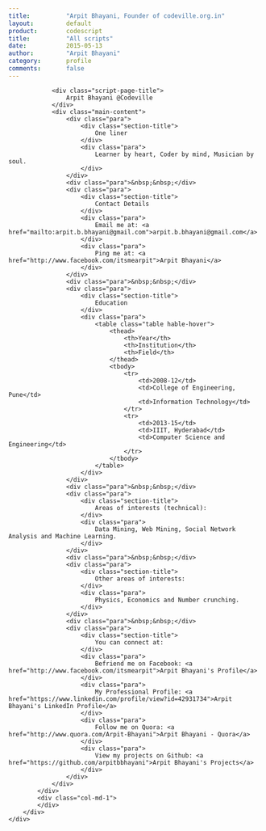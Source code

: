 ```yaml
---
title:          "Arpit Bhayani, Founder of codeville.org.in"
layout:         default
product:        codescript
title:			"All scripts"
date:			2015-05-13
author:			"Arpit Bhayani"
category:		profile
comments:		false
---
```


<div class="">
    <div class="container">
        <div class="row">
            <div class="col-md-1">
            </div>
            <div class="col-md-10">

                <div class="script-page-title">
                    Arpit Bhayani @Codeville
                </div>
                <div class="main-content">
                    <div class="para">
                        <div class="section-title">
                            One liner
                        </div>
                        <div class="para">
                            Learner by heart, Coder by mind, Musician by soul.
                        </div>
                    </div>
                    <div class="para">&nbsp;&nbsp;</div>
                    <div class="para">
                        <div class="section-title">
                            Contact Details
                        </div>
                        <div class="para">
                            Email me at: <a href="mailto:arpit.b.bhayani@gmail.com">arpit.b.bhayani@gmail.com</a>
                        </div>
                        <div class="para">
                            Ping me at: <a href="http://www.facebook.com/itsmearpit">Arpit Bhayani</a>
                        </div>
                    </div>
                    <div class="para">&nbsp;&nbsp;</div>
                    <div class="para">
                        <div class="section-title">
                            Education
                        </div>
                        <div class="para">
                            <table class="table hable-hover">
                                <thead>
                                    <th>Year</th>
                                    <th>Institution</th>
                                    <th>Field</th>
                                </thead>
                                <tbody>
                                    <tr>
                                        <td>2008-12</td>
                                        <td>College of Engineering, Pune</td>
                                        <td>Information Technology</td>
                                    </tr>
                                    <tr>
                                        <td>2013-15</td>
                                        <td>IIIT, Hyderabad</td>
                                        <td>Computer Science and Engineering</td>
                                    </tr>
                                </tbody>
                            </table>
                        </div>
                    </div>
                    <div class="para">&nbsp;&nbsp;</div>
                    <div class="para">
                        <div class="section-title">
                            Areas of interests (technical):
                        </div>
                        <div class="para">
                            Data Mining, Web Mining, Social Network Analysis and Machine Learning.
                        </div>
                    </div>
                    <div class="para">&nbsp;&nbsp;</div>
                    <div class="para">
                        <div class="section-title">
                            Other areas of interests:
                        </div>
                        <div class="para">
                            Physics, Economics and Number crunching.
                        </div>
                    </div>
                    <div class="para">&nbsp;&nbsp;</div>
                    <div class="para">
                        <div class="section-title">
                            You can connect at:
                        </div>
                        <div class="para">
                            Befriend me on Facebook: <a href="http://www.facebook.com/itsmearpit">Arpit Bhayani's Profile</a>
                        </div>
                        <div class="para">
                            My Professional Profile: <a href="https://www.linkedin.com/profile/view?id=42931734">Arpit Bhayani's LinkedIn Profile</a>
                        </div>
                        <div class="para">
                            Follow me on Quora: <a href="http://www.quora.com/Arpit-Bhayani">Arpit Bhayani - Quora</a>
                        </div>
                        <div class="para">
                            View my projects on Github: <a href="https://github.com/arpitbbhayani">Arpit Bhayani's Projects</a>
                        </div>
                    </div>
                </div>
            </div>
            <div class="col-md-1">
            </div>
        </div>
    </div>
</div>
